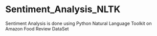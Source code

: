 # Sentiment_Analysis_NLTK
Sentiment Analysis is done using Python Natural Language Toolkit on Amazon Food Review DataSet
